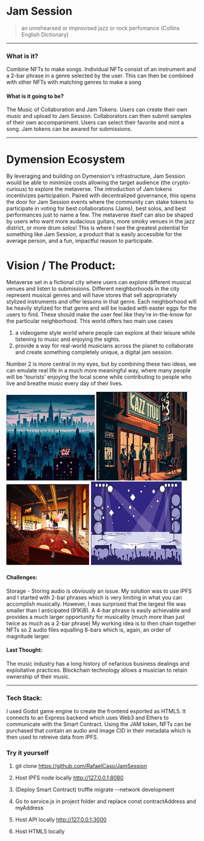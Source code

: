 # Jam Session
> an unrehearsed or improvised jazz or rock perfomance (Collins English Dictionary)
---

### What is it?
Combine NFTs to make songs. Individual NFTs consist of an instrument and a 2-bar phrase in a genre selected by the user.
This can then be combined with other NFTs with matching genres to make a song


#### What is it going to be?
The Music of Collaboration and Jam Tokens. Users can create their own music and upload to Jam Session. Collaborators can then submit samples of their own accompaniment. Users can select their favorite and mint a song. Jam tokens can be awared for submissions.

---

# Dymension Ecosystem
By leveraging and building on Dymension's infrastructure, Jam Session would be able to minimize costs allowing the target audience (the crypto-curious) to explore the metaverse. 
The introduction of Jam tokens incentivizes participation. Paired with decentralized governance, this opens the door for Jam Session events where the community can stake tokens to participate in voting for best collaborations (Jams), best solos, and best performances just to name a few. 
The metaverse itself can also be shaped by users who want more audacious guitars, more smoky venues in the jazz district, or more drum solos! 
This is where I see the greatest potential for something like Jam Session, a product that is easily accessible for the average person, and a fun, impactful reason to participate. 

# Vision / The Product:
Metaverse set in a fictional city where users can explore different musical venues and listen to submissions.
Different neighborhoods in the city represent musical genres and will have stores that sell appropriately stylized instruments and offer lessons in that genre.
Each neighborhood will be heavily stylized for that genre and will be loaded with easter eggs for the users to find. These should make the user feel like they're in-the-know for the particular neighborhood.
This world offers two main use cases 
1. a videogame style world where people can explore at their leisure while listening to music and enjoying the sights.
2. provide a way for real-world musicians across the planet to collaborate and create something completely unique, a digital jam session.

Number 2 is more central in my eyes, but by combining these two ideas, we can emulate real life in a much more meaningful way, where many people will be 'tourists' enjoying the local scene while contributing 
to people who live and breathe music every day of their lives.

![inspiration](/backend/assets/Metaverse.png?raw=true)
![inspiration](/backend/assets/JazzOutside.png?raw=true) 
![inspiration](/backend/assets/JazzInside.png?raw=true) 
![inspiration](/backend/assets/ArenaRock.png?raw=true) 


#### Challenges:
Storage - Storing audio is obviously an issue. My solution was to use IPFS and I started with 2-bar phrases which is very limiting in what you can accomplish musically.
However, I was surprised that the largest file was smaller than I anticipated (91KiB). A 4-bar phrase is easily achievable and provides a much larger opportunity for musicality (much more than just twice as much as a 2-bar phrase)
My working idea is to then chain together NFTs so 2 audio files equalling 8-bars which is, again, an order of magnitude larger.


#### Last Thought:
The music industry has a long history of nefarious business dealings and exploitative practices. Blockchain technology allows a musician to retain ownership of their music.



---






### Tech Stack:
I used Godot game engine to create the frontend exported as HTML5. It connects to an Express backend which uses Web3 and Ethers to communicate with the Smart Contract.
Using the JAM token, NFTs can be purchased that contain an audio and image CID in their metadata which is then used to retreive data from IPFS.



### Try it yourself

1. git clone https://github.com/RafaelCaso/JamSession

2. Host IPFS node locally http://127.0.0.1:8080

3. (Deploy Smart Contract)
truffle migrate --network development

4. Go to service.js in project folder and replace const contractAddress and myAddress

5. Host API locally http://127.0.0.1:3000

6. Host HTML5 locally

